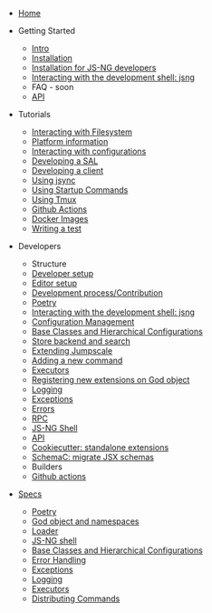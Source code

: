 * [Home](/)
* Getting Started
    * [Intro](./intro.md)
    * [Installation](./installation.md)
    * [Installation for JS-NG developers](./devsetup.md)
    * [Interacting with the development shell: jsng](./jsng_shell.md)
    * FAQ - soon
    * [API](generated_apis.md)
    <!-- * Docker based setup -->
* Tutorials
    * [Interacting with Filesystem](./tutorials/salfs.md)
    * [Platform information](./tutorials/platforminfo.md)
    * [Interacting with configurations](./configmgmt.md)
    * [Developing a SAL](./tutorials/developing_sal.md)
    * [Developing a client](./tutorials/developing_client.md)
    * [Using jsync](./tutorials/jsync.md)
    * [Using Startup Commands](./tutorials/startup_commands.md)
    * [Using Tmux](./tutorials/tmux.md)
    * [Github Actions](./tutorials/githubactions-ci.md)
    * [Docker Images](./tutorials/docker_images.md)
    * [Writing a test](./testing_contribution.md)
    <!-- * Developing a Builder -->
* Developers
    * Structure
    * [Developer setup](./devsetup.md)
    * [Editor setup](./editor_setup.md)
    * [Development process/Contribution](./devprocess.md)
    * [Poetry](./poetry.md)
    * [Interacting with the development shell: jsng](./jsng_shell.md)
    * [Configuration Management](./configmgmt.md)
    * [Base Classes and Hierarchical Configurations](./baseclasses.md)
    * [Store backend and search](./stores.md)
    * [Extending Jumpscale](./extend_j.md)
    * [Adding a new command](./distributing_cmds.md)
    * [Executors](./executors.md)
    * [Registering new extensions on God object](./extend_j.md)
    * [Logging](./logging.md)
    * [Exceptions](./exceptions.md)
    * [Errors](./errorhandling.md)
    * [RPC](./rpc.md)
    * [JS-NG Shell](./jsng_shell.md)
    * [API](generated_apis.md)
    * [Cookiecutter: standalone extensions](./project_based_on_jsng.md)
    * [SchemaC: migrate JSX schemas](./schemac.md)
    * Builders
    * [Github actions](./githubactions.md)


* [Specs](specs.md)
    * [Poetry](poetry.md)
    * [God object and namespaces](god_object_namespaces_concepts.md)
    * [Loader](loader.md)
    * [JS-NG shell](jsng_shell.md)
    * [Base Classes and Hierarchical Configurations](baseclasses.md)
    * [Error Handling](errorhandling.md)
    * [Exceptions](exceptions.md)
    * [Logging](logging.md)
    * [Executors](executors.md)
    * [Distributing Commands](distributing_cmds.md)

